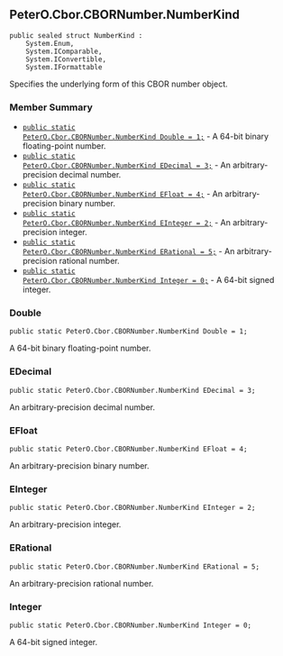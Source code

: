 ## PeterO.Cbor.CBORNumber.NumberKind

    public sealed struct NumberKind :
        System.Enum,
        System.IComparable,
        System.IConvertible,
        System.IFormattable

Specifies the underlying form of this CBOR number object.

### Member Summary
* <code>[public static PeterO.Cbor.CBORNumber.NumberKind Double = 1;](#Double)</code> - A 64-bit binary floating-point number.
* <code>[public static PeterO.Cbor.CBORNumber.NumberKind EDecimal = 3;](#EDecimal)</code> - An arbitrary-precision decimal number.
* <code>[public static PeterO.Cbor.CBORNumber.NumberKind EFloat = 4;](#EFloat)</code> - An arbitrary-precision binary number.
* <code>[public static PeterO.Cbor.CBORNumber.NumberKind EInteger = 2;](#EInteger)</code> - An arbitrary-precision integer.
* <code>[public static PeterO.Cbor.CBORNumber.NumberKind ERational = 5;](#ERational)</code> - An arbitrary-precision rational number.
* <code>[public static PeterO.Cbor.CBORNumber.NumberKind Integer = 0;](#Integer)</code> - A 64-bit signed integer.

<a id="Double"></a>
### Double

    public static PeterO.Cbor.CBORNumber.NumberKind Double = 1;

A 64-bit binary floating-point number.

<a id="EDecimal"></a>
### EDecimal

    public static PeterO.Cbor.CBORNumber.NumberKind EDecimal = 3;

An arbitrary-precision decimal number.

<a id="EFloat"></a>
### EFloat

    public static PeterO.Cbor.CBORNumber.NumberKind EFloat = 4;

An arbitrary-precision binary number.

<a id="EInteger"></a>
### EInteger

    public static PeterO.Cbor.CBORNumber.NumberKind EInteger = 2;

An arbitrary-precision integer.

<a id="ERational"></a>
### ERational

    public static PeterO.Cbor.CBORNumber.NumberKind ERational = 5;

An arbitrary-precision rational number.

<a id="Integer"></a>
### Integer

    public static PeterO.Cbor.CBORNumber.NumberKind Integer = 0;

A 64-bit signed integer.
